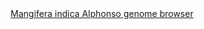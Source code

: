 <div id="Mangifera_indica_Alphonso_genome_browser" align="center">
  <a href="https://ink-blot.github.io/?sessionURL=blob:zZVrb7M2FID_yuRPm0SISbjmWy5tUnK_J331KjJgwAlggh0Iqfrf52bNO02r1nbapRJCYI455_h5DE8gxxkjNAENUJMVTdaABFhIizmK0wiPUIwZaPgoYlgCGfZxhhMXg8YT8BHjaDkbiIkh5ylrVKse8isBTmhMXCazuozSCqMnHmIRWqnJKEYXmqCCyS6NRTBHVRSlIU0YrSLXxYxVYDXFSbArkDjdnu2ur8S7.BRxcs26E0WIwjzZR6Jaknj4_E4hH8kcGL36YVhLH7XzNDHvlCXflnNE753WZeWu9.NicGzPvMmmb3d9RhY57qiR1QyJDh_i3ig4ZWm132Qm79j6arCYrbjxgL027KlZ0B9EZc3ABxh5RpHP1q3eMBvlVtvchJMc5ds.miwmaB.Jhgh4lkBE3ZNYduCGmWI0NAmaqqRqVuXlSpMszRJtZ5SAxrfvEuAZcg8i.tsT4GUq2ACGj6crJgnQzMMZaFQsCA3FsmqaaqjQspRn6QmcsugfhhejRNAgO.wRvvMolxnNuOAU.H5dDi6iHp9EV3Yi8fvBX4jsZRVCxwzvPGb7npqgfacHAxuT5hweBurFe1SdCdueT6u8N1qxed6dPHpmz86Op7A4KRDK3CGiow.37tMsRlyEvgyJ.1eyKEkoR_xlv0ogxCQIRYwBJeDSiArOIAucn6H0kzgUDf4ignLCiEMiwsu1SEkL0KjXNF1VfqhR_3dU.LF757OZWTMVy6zvlJ3Az8UnxNuxJGWy6EbOXf9PZnx67hcSZT3dq9P6Mqo39Q5kCT937K7ZGZ9bC.su1g.t8eVOSUe9YeRslfsw4YEyn7TtfOOsvIih1eCPonx.FW_eiJHftclRRlDC39RBMSyj9hcCvWqi_i.avICN_rYob83.QqrUVP9YLspxAbX8aC8nI4JhkLTN9eICrWIWdEc2hWg42JyHwbxcBwttdZnzcjorWQ83B86nVHlzJT8vi6JC3XjfFu0_tEV2UPwBLV7DvhD_y9nWC_00VWmouxsyj9a0Yz6q_aWz2IrMre7ooJWX7d7ED7k_sTxCo7VN70ejpY6PQ3UsOnqP_21tbqB_u739TCISJDG.on7lpj9_f_4V">Mangifera indica Alphonso genome browser</a>
</div>

